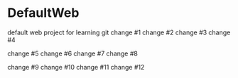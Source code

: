 # DefaultWeb
default web project for learning git
change #1
change #2
change #3
change #4

change #5
change #6
change #7
change #8

change #9
change #10
change #11
change #12
